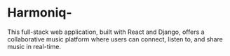 # Harmoniq-
This full-stack web application, built with React and Django, offers a collaborative music platform where users can connect, listen to, and share music in real-time.

